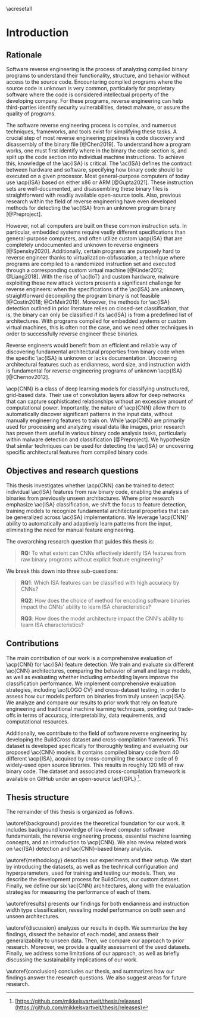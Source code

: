 \acresetall

# Introduction

## Rationale

Software reverse engineering is the process of analyzing compiled binary programs to understand their functionality, structure, and behavior without access to the source code. Encountering compiled programs where the source code is unknown is very common, particularly for proprietary software where the code is considered intellectual property of the developing company. For these programs, reverse engineering can help third-parties identify security vulnerabilities, detect malware, or assure the quality of programs.

The software reverse engineering process is complex, and numerous techniques, frameworks, and tools exist for simplifying these tasks. A crucial step of most reverse engineering pipelines is code discovery and disassembly of the binary file [@Chen2019]. To understand how a program works, one must first identify where in the binary the code section is, and split up the code section into individual machine instructions. To achieve this, knowledge of the \ac{ISA} is critical. The \ac{ISA} defines the contract between hardware and software, specifying how binary code should be executed on a given processor. Most general-purpose computers of today use \acp{ISA} based on either x86 or ARM [@Gupta2021]. These instruction sets are well-documented, and disassembling these binary files is straightforward with readily available open-source tools. Also, previous research within the field of reverse engineering have even developed methods for detecting the \ac{ISA} from an unknown program binary [@Preproject].

However, not all computers are built on these common instruction sets. In particular, embedded systems require vastly different specifications than general-purpose computers, and often utilize custom \acp{ISA} that are completely undocumented and unknown to reverse engineers [@Spensky2020]. Additionally, certain programs are purposely hard to reverse engineer thanks to virtualization-obfuscation, a technique where programs are compiled to a randomized instruction set and executed through a corresponding custom virtual machine [@Kinder2012; @Liang2018]. With the rise of \ac{IoT} and custom hardware, malware exploiting these new attack vectors presents a significant challenge for reverse engineers: when the specifications of the \ac{ISA} are unknown, straightforward decompiling the program binary is not feasible [@Costin2018; @OrMeir2019]. Moreover, the methods for \ac{ISA} detection outlined in prior literature relies on closed-set classification, that is, the binary can only be classified if its \ac{ISA} is from a predefined list of architectures. With programs compiled for embedded systems or custom virtual machines, this is often not the case, and we need other techniques in order to successfully reverse engineer these binaries.

Reverse engineers would benefit from an efficient and reliable way of discovering fundamental architectural properties from binary code when the specific \ac{ISA} is unknown or lacks documentation. Uncovering architectural features such as endianness, word size, and instruction width is fundamental for reverse engineering programs of unknown \acp{ISA} [@Chernov2012].

\acp{CNN} is a class of deep learning models for classifying unstructured, grid-based data. Their use of convolution layers allow for deep networks that can capture sophisticated relationships without an excessive amount of computational power. Importantly, the nature of \acp{CNN} allow them to automatically discover significant patterns in the input data, without manually engineering features to train on. While \acp{CNN} are primarily used for processing and analyzing visual data like images, prior research has proven them useful in various binary code analysis tasks, particularly within malware detection and classification [@Preproject]. We hypothesize that similar techniques can be used for detecting the \ac{ISA} or uncovering specific architectural features from compiled binary code.

## Objectives and research questions

This thesis investigates whether \acp{CNN} can be trained to detect individual \ac{ISA} features from raw binary code, enabling the analysis of binaries from previously unseen architectures. Where prior research emphasize \ac{ISA} classification, we shift the focus to feature detection, training models to recognize fundamental architectural properties that can be generalized across \ac{ISA} implementations. We leverage \acp{CNN}' ability to automatically and adaptively learn patterns from the input, eliminating the need for manual feature engineering.

The overarching research question that guides this thesis is:

> **RQ:** To what extent can CNNs effectively identify ISA features from raw binary programs without explicit feature engineering?

We break this down into three sub-questions:

> **RQ1**: Which ISA features can be classified with high accuracy by CNNs?
>
> **RQ2**: How does the choice of method for encoding software binaries impact the CNNs' ability to learn ISA characteristics?
>
> **RQ3**: How does the model architecture impact the CNN's ability to learn ISA characteristics?

## Contributions

The main contribution of our work is a comprehensive evaluation of \acp{CNN} for \ac{ISA} feature detection. We train and evaluate six different \ac{CNN} architectures, comparing the behavior of small and large models, as well as evaluating whether including embedding layers improve the classification performance. We implement comprehensive evaluation strategies, including \ac{LOGO CV} and cross-dataset testing, in order to assess how our models perform on binaries from truly unseen \acp{ISA}. We analyze and compare our results to prior work that rely on feature engineering and traditional machine learning techniques, pointing out trade-offs in terms of accuracy, interpretability, data requirements, and computational resources.

Additionally, we contribute to the field of software reverse engineering by developing the BuildCross dataset and cross-compilation framework. This dataset is developed specifically for thoroughly testing and evaluating our proposed \ac{CNN} models. It contains compiled binary code from 40 different \acp{ISA}, acquired by cross-compiling the source code of 9 widely-used open source libraries. This results in roughly 120 MB of raw binary code. The dataset and associated cross-compilation framework is available on GitHub under an open-source \acf{GPL} [^1].

[^1]: [https://github.com/mikkelsvartveit/thesis/releases](https://github.com/mikkelsvartveit/thesis/releases)

## Thesis structure

The remainder of this thesis is organized as follows.

\autoref{background} provides the theoretical foundation for our work. It includes background knowledge of low-level computer software fundamentals, the reverse engineering process, essential machine learning concepts, and an introduction to \acp{CNN}. We also review related work on \ac{ISA} detection and \ac{CNN}-based binary analysis.

\autoref{methodology} describes our experiments and their setup. We start by introducing the datasets, as well as the technical configuration and hyperparameters, used for training and testing our models. Then, we describe the development process for BuildCross, our custom dataset. Finally, we define our six \ac{CNN} architectures, along with the evaluation strategies for measuring the performance of each of them.

\autoref{results} presents our findings for both endianness and instruction width type classification, revealing model performance on both seen and unseen architectures.

\autoref{discussion} analyzes our results in depth. We summarize the key findings, dissect the behavior of each model, and assess their generalizability to unseen data. Then, we compare our approach to prior research. Moreover, we provide a quality assessment of the used datasets. Finally, we address some limitations of our approach, as well as briefly discussing the sustainability implications of our work.

\autoref{conclusion} concludes our thesis, and summarizes how our findings answer the research questions. We also suggest areas for future research.
